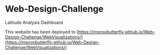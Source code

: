 # Web-Design-Challenge
Latitude Analysis Dashboard

This website has been deployed to [https://improvbutterfly.github.io/Web-Design-Challenge/WebVisualizations/](https://improvbutterfly.github.io/Web-Design-Challenge/WebVisualizations/)
